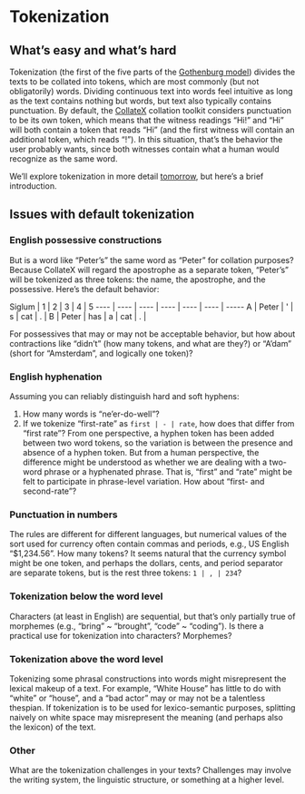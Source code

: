 # Tokenization

## What’s easy and what’s hard

Tokenization (the first of the five parts of the [Gothenburg model](http://wiki.tei-c.org/index.php/Textual_Variance#The_.E2.80.9CGothenburg_model.E2.80.9D:_A_modular_architecture_for_computer-aided_collation)) divides the texts to be collated into tokens, which are most commonly (but not obligatorily) words. Dividing continuous text into words feel intuitive as long as the text contains nothing but words, but text also typically contains punctuation. By default, the [CollateX](https://pypi.python.org/pypi/collatex) collation toolkit considers punctuation to be its own token, which means that the witness readings “Hi!” and “Hi” will both contain a token that reads “Hi” (and the first witness will contain an additional token, which reads “!”). In this situation, that’s the behavior the user probably wants, since both witnesses contain what a human would recognize as the same word.

We’ll explore tokenization in more detail [tomorrow](week_2_day_2_plan.md), but here’s a brief introduction.

## Issues with default tokenization

### English possessive constructions

But is a word like “Peter’s” the same word as “Peter” for collation purposes? Because CollateX will regard the apostrophe as a separate token, “Peter’s” will be tokenized as three tokens: the name, the apostrophe, and the possessive. Here’s the default behavior:

Siglum | 1 | 2 | 3 | 4 | 5 
---- | ---- | ---- | ---- | ---- | ---- | -----
A | Peter | ' | s | cat | . |
B | Peter | has | a | cat | . |


For possessives that may or may not be acceptable behavior, but how about contractions like “didn’t” (how many tokens, and what are they?) or “A’dam” (short for “Amsterdam”, and logically one token)?

### English hyphenation

Assuming you can reliably distinguish hard and soft hyphens:

1. How many words is “ne’er-do-well”?
1. If we tokenize “first-rate” as `first | - | rate`, how does that differ from “first rate”? From one perspective, a hyphen token has been added between two word tokens, so the variation is between the presence and absence of a hyphen token. But from a human perspective, the difference might be understood as whether we are dealing with a two-word phrase or a hyphenated phrase. That is, “first” and “rate” might be felt to participate in phrase-level variation. How about “first- and second-rate”?

### Punctuation in numbers

The rules are different for different languages, but numerical values of the sort used for currency often contain commas and periods, e.g., US English “$1,234.56”. How many tokens? It seems natural that the currency symbol might be one token, and perhaps the dollars, cents, and period separator are separate tokens, but is the rest three tokens: `1 | , | 234`?

### Tokenization below the word level

Characters (at least in English) are sequential, but that’s only partially true of morphemes (e.g., “bring” ~ “brought”, “code” ~ “coding”). Is there a practical use for tokenization into characters? Morphemes? 

### Tokenization above the word level

Tokenizing some phrasal constructions into words might misrepresent the lexical makeup of a text. For example, “White House” has little to do with “white” or “house”, and a “bad actor” may or may not be a talentless thespian. If tokenization is to be used for lexico-semantic purposes, splitting naively on white space may misrepresent the meaning (and perhaps also the lexicon) of the text.

### Other

What are the tokenization challenges in your texts? Challenges may involve the writing system, the linguistic structure, or something at a higher level.